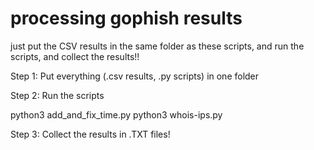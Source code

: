 # processing gophish results

just put the CSV results in the same folder as these scripts, and run the scripts, and collect the results!!

Step 1: Put everything (.csv results, .py scripts) in one folder

Step 2: Run the scripts

python3 add_and_fix_time.py
python3 whois-ips.py

Step 3: Collect the results in .TXT files!
